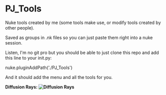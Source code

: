 # PJ_Tools

Nuke tools created by me (some tools make use, or modify tools created by other people). 

Saved as groups in .nk files so you can just paste them right into a nuke session.

Listen, I'm no git pro but you should be able to just clone this repo and add this line to your init.py:

nuke.pluginAddPath('./PJ_Tools')

And it should add the menu and all the tools for you.




<b>Diffusion Rays:
![Diffusion Rays](https://github.com/user-attachments/assets/cdad812f-c9ae-43ab-9dfb-fe7f4fa45339)
